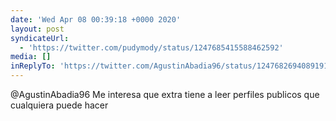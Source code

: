```yaml
---
date: 'Wed Apr 08 00:39:18 +0000 2020'
layout: post
syndicateUrl:
  - 'https://twitter.com/pudymody/status/1247685415588462592'
media: []
inReplyTo: 'https://twitter.com/AgustinAbadia96/status/1247682694089191427'
---
```

@AgustinAbadia96 Me interesa que extra tiene a leer perfiles publicos que cualquiera puede hacer